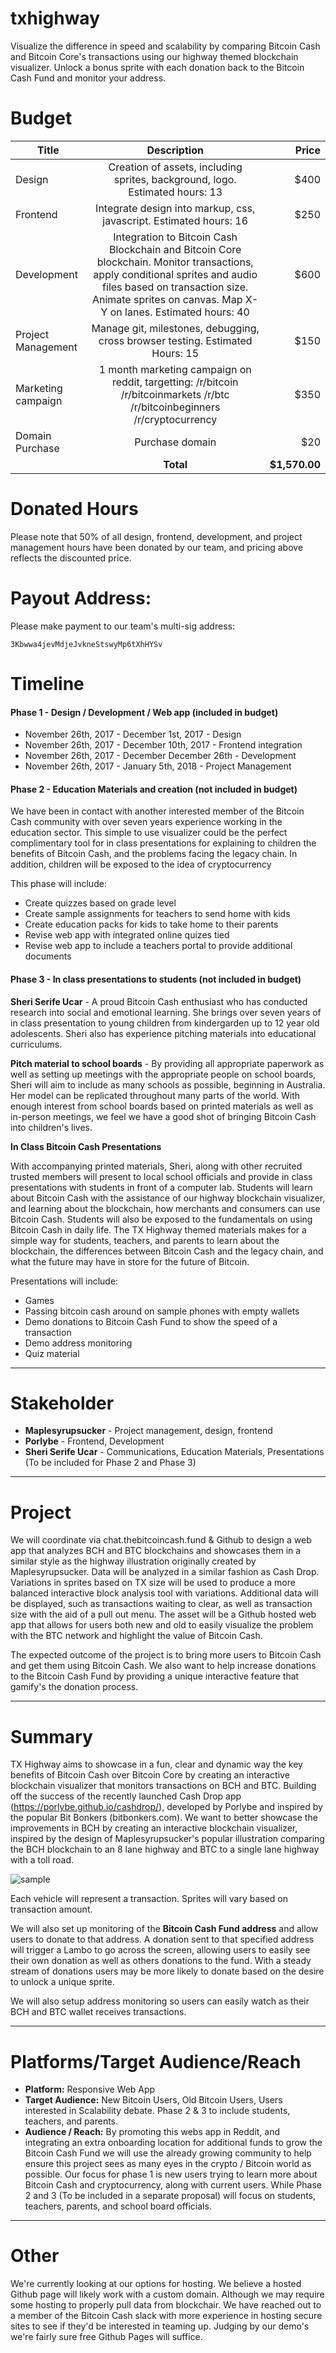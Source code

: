 # txhighway

Visualize the difference in speed and scalability by comparing Bitcoin Cash and Bitcoin Core's transactions using our highway themed blockchain visualizer. Unlock a bonus sprite with each donation back to the Bitcoin Cash Fund and monitor your address. 


Budget
===

| Title         | Description           | Price  |
| ------------- |:-------------:| -----:|
| Design      | Creation of assets, including sprites, background, logo. Estimated hours: 13 | $400 |
| Frontend      | Integrate design into markup, css, javascript. Estimated hours: 16  | $250 |
| Development      | Integration to Bitcoin Cash Blockchain and Bitcoin Core blockchain. Monitor transactions, apply conditional sprites and audio files based on transaction size. Animate sprites on canvas. Map X-Y on lanes. Estimated hours: 40     |   $600 |
| Project Management  | Manage git, milestones, debugging, cross browser testing. Estimated Hours: 15     |    $150 |
| Marketing campaign | 1 month marketing campaign on reddit, targetting: /r/bitcoin /r/bitcoinmarkets /r/btc /r/bitcoinbeginners /r/cryptocurrency | $350|
|Domain Purchase | Purchase domain | $20 |
| | **Total** | **$1,570.00**|

Donated Hours
===

Please note that 50% of all design, frontend, development, and project management hours have been donated by our team, and pricing above reflects the discounted price. 

Payout Address: 
===
Please make payment to our team's multi-sig address: 

```3Kbwwa4jevMdjeJvkneStswyMp6tXhHYSv```

Timeline
===


#### Phase 1 - Design / Development / Web app (included in budget)

- November 26th, 2017 - December 1st, 2017 - Design 
- November 26th, 2017 - December 10th, 2017 - Frontend integration
- November 26th, 2017 - December December 26th - Development
- November 26th, 2017 - January 5th, 2018 - Project Management

#### Phase 2 - Education Materials and creation (not included in budget)

We have been in contact with another interested member of the Bitcoin Cash community with over seven years experience working in the education sector. This simple to use visualizer could be the perfect complimentary tool for in class presentations for explaining to children the benefits of Bitcoin Cash, and the problems facing the legacy chain. In addition, children will be exposed to the idea of cryptocurrency 

This phase will include:

- Create quizzes based on grade level
- Create sample assignments for teachers to send home with kids
- Create education packs for kids to take home to their parents
- Revise web app with integrated online quizes tied
- Revise web app to include a teachers portal   to provide additional documents 

#### Phase 3 - In class presentations to students (not included in budget)

**Sheri Serife Ucar** - A proud Bitcoin Cash enthusiast who has conducted research into social and emotional learning. She brings over seven years of in class presentation to young children from kindergarden up to 12 year old adolescents. Sheri also has experience pitching materials into educational curriculums. 

**Pitch material to school boards** - By providing all appropriate paperwork as well as setting up meetings with the appropriate people on school boards, Sheri will aim to include as many schools as possible, beginning in Australia. Her model can be replicated throughout many parts of the world. With enough interest from school boards based on printed materials as well as in-person meetings, we feel we have a good shot of bringing Bitcoin Cash into children's lives. 

**In Class Bitcoin Cash Presentations**

With accompanying printed materials, Sheri, along with other recruited trusted members will present to local school officials and provide in class presentations with students in front of a computer lab. Students will learn about Bitcoin Cash with the assistance of our highway blockchain visualizer, and learning about the blockchain, how merchants and consumers can use Bitcoin Cash. Students will also be exposed to the fundamentals on using Bitcoin Cash in daily life. The TX Highway themed materials makes for a simple way for students, teachers, and parents to learn about the blockchain, the differences between Bitcoin Cash and the legacy chain, and what the future may have in store for the future of Bitcoin.


Presentations will include: 

- Games
- Passing bitcoin cash around on sample phones with empty wallets
- Demo donations to Bitcoin Cash Fund to show the speed of a transaction
- Demo address monitoring
- Quiz material


___

Stakeholder
===

+ **Maplesyrupsucker** - Project management, design, frontend
+ **Porlybe** - Frontend, Development
+ **Sheri Serife Ucar** - Communications, Education Materials, Presentations (To be included for Phase 2 and Phase 3)

___

Project
===

We will coordinate via chat.thebitcoincash.fund & Github to design a web app that analyzes BCH and BTC blockchains and showcases them in a similar style as the highway illustration originally created by Maplesyrupsucker. Data will be analyzed in a similar fashion as Cash Drop. Variations in sprites based on TX size will be used to produce a more balanced interactive block analysis tool with variations. Additional data will be displayed, such as transactions waiting to clear, as well as transaction size with the aid of a pull out menu. The asset will be a Github hosted web app that allows for users both new and old to easily visualize the problem with the BTC network and highlight the value of Bitcoin Cash.  

The expected outcome of the project is to bring more users to Bitcoin Cash and get them using Bitcoin Cash. We also want to help increase donations to the Bitcoin Cash Fund by providing a unique interactive feature that gamify's the donation process.

___

Summary
===

TX Highway aims to showcase in a fun, clear and dynamic way the key benefits of Bitcoin Cash over Bitcoin Core by creating an interactive blockchain visualizer that monitors transactions on BCH and BTC. Building off the success of the recently launched Cash Drop app (https://porlybe.github.io/cashdrop/), developed by Porlybe and inspired by the popular Bit Bonkers (bitbonkers.com). We want to better showcase the improvements in BCH by creating an interactive blockchain visualizer, inspired by the design of Maplesyrupsucker's popular illustration comparing the BCH blockchain to an 8 lane highway and BTC to a single lane highway with a toll road. 

![sample](https://puu.sh/ytDPL/5e6d00e149.png "Sample")

Each vehicle will represent a transaction. Sprites will vary based on transaction amount. 

We will also set up monitoring of the **Bitcoin Cash Fund address** and allow users to donate to that address. A donation sent to that specified address will trigger a Lambo to go across the screen, allowing users to easily see their own donation as well as others donations to the fund. With a steady stream of donations users may be more likely to donate based on the desire to unlock a unique sprite. 

We will also setup address monitoring so users can easily watch as their BCH and BTC wallet receives transactions.

___


Platforms/Target Audience/Reach
===

+ **Platform:** Responsive Web App
+ **Target Audience:** New Bitcoin Users, Old Bitcoin Users, Users interested in Scalability debate. Phase 2 & 3 to include students, teachers, and parents.
+ **Audience / Reach:** By promoting this webs app in Reddit, and integrating an extra onboarding location for additional funds to grow the Bitcoin Cash Fund we will use the already growing community to help ensure this project sees as many eyes in the crypto / Bitcoin world as possible. Our focus for phase 1 is new users trying to learn more about Bitcoin Cash and cryptocurrency, along with current users. While Phase 2 and 3 (To be included in a separate proposal) will focus on students, teachers, parents, and school board officials.

___

Other
===

We're currently looking at our options for hosting. We believe a hosted Github page will likely work with a custom domain. Although we may require some hosting to properly pull data from blockchair. We have reached out to a member of the Bitcoin Cash slack with more experience in hosting secure sites to see if they'd be interested in teaming up. Judging by our demo's we're fairly sure free Github Pages will suffice.
